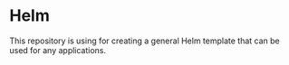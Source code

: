 # Helm
This repository is using for creating a general Helm template that can be used for any applications.
